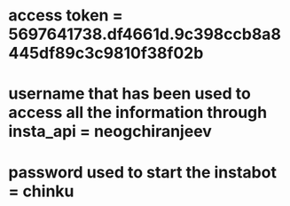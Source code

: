 # access token = 5697641738.df4661d.9c398ccb8a8445df89c3c9810f38f02b
# username that has been used to access all the information through insta_api = neogchiranjeev
# password used to start the instabot = chinku
